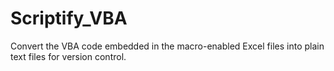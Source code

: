 # Scriptify_VBA
Convert the VBA code embedded in the macro-enabled Excel files into plain text files for version control.
